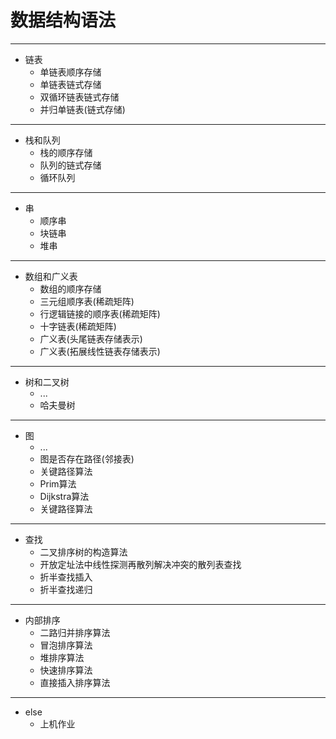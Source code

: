 # 数据结构语法
---
 - 链表
    - 单链表顺序存储
    - 单链表链式存储
    - 双循环链表链式存储
    - 并归单链表(链式存储)
---
 - 栈和队列
    - 栈的顺序存储
    - 队列的链式存储
    - 循环队列
---
 - 串
    - 顺序串
    - 块链串
    - 堆串
---
 - 数组和广义表
    - 数组的顺序存储
    - 三元组顺序表(稀疏矩阵)
    - 行逻辑链接的顺序表(稀疏矩阵)
    - 十字链表(稀疏矩阵)
    - 广义表(头尾链表存储表示)
    - 广义表(拓展线性链表存储表示)
---
- 树和二叉树
    - ...
    - 哈夫曼树
---
 - 图
    - ...
    -  图是否存在路径(邻接表)
    - 关键路径算法
    - Prim算法
    - Dijkstra算法
    - 关键路径算法
---
 - 查找
    - 二叉排序树的构造算法
    - 开放定址法中线性探测再散列解决冲突的散列表查找
    - 折半查找插入
    - 折半查找递归
---
 - 内部排序
    - 二路归并排序算法
    - 冒泡排序算法
    - 堆排序算法
    - 快速排序算法
    - 直接插入排序算法
---
 - else
    - 上机作业
